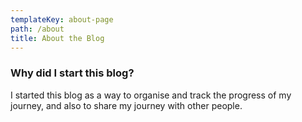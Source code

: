 ```yaml
---
templateKey: about-page
path: /about
title: About the Blog
---
```

### Why did I start this blog?

I started this blog as a way to organise and track the progress of my journey, and also to share my journey with other people.